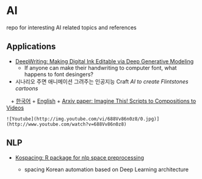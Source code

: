 # AI
repo for interesting AI related topics and references


Applications
-------------
* [DeepWriting: Making Digital Ink Editable via Deep Generative Modeling](https://ait.ethz.ch/projects/2018/deepwriting/)
    
    + If anyone can make their handwriting to computer font, what happens to font desingers?
* 시나리오 주면 애니메이션 그려주는 인공지능 Craft _AI to create Flintstones cartoons_
    
    + [한국어](http://smartaedi.tistory.com/262)
    + [English](https://thenextweb.com/artificial-intelligence/2018/04/11/researchers-trained-an-ai-to-create-flintstones-cartoons/)
    + [Arxiv paper: Imagine This! Scripts to Compositions to Videos](https://arxiv.org/pdf/1804.03608.pdf)
    
    ![Youtube](http://img.youtube.com/vi/688Vv86n0z8/0.jpg)](http://www.youtube.com/watch?v=688Vv86n0z8)

NLP
-----
* [Kospacing: R package for nlp space preprocessing](https://github.com/haven-jeon/KoSpacing/)

    + spacing Korean automation based on Deep Learning architecture
